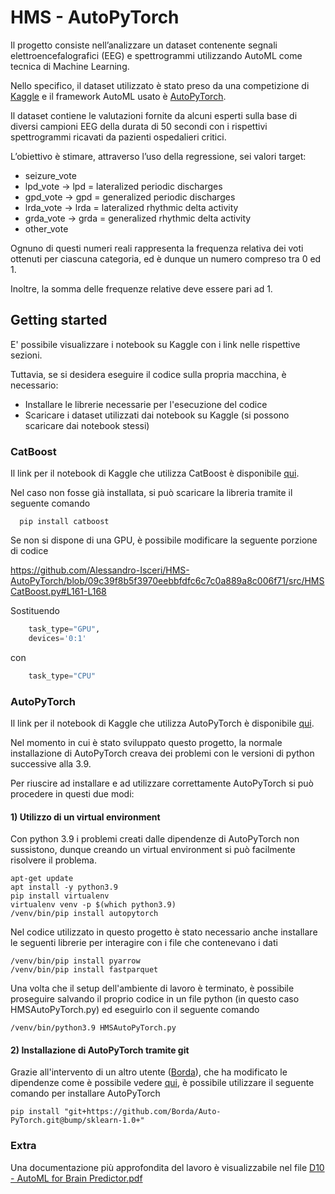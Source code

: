 # HMS - AutoPyTorch

Il progetto consiste nell’analizzare un dataset contenente segnali elettroencefalografici (EEG) e spettrogrammi utilizzando AutoML come tecnica di Machine Learning.

Nello specifico, il dataset utilizzato è stato preso da una competizione di [Kaggle](https://www.kaggle.com/competitions/hms-harmful-brain-activity-classification/overview) e il framework AutoML usato è [AutoPyTorch](https://github.com/automl/Auto-PyTorch).

Il dataset contiene le valutazioni fornite da alcuni esperti sulla base di diversi campioni EEG della durata di 50 secondi con i rispettivi spettrogrammi ricavati da pazienti ospedalieri critici.

L’obiettivo è stimare, attraverso l’uso della regressione, sei valori target:

* seizure_vote
* lpd_vote&nbsp;&rarr;&nbsp;lpd = lateralized periodic discharges
* gpd_vote&nbsp;&rarr;&nbsp;gpd = generalized periodic discharges
* lrda_vote&nbsp;&rarr;&nbsp;lrda = lateralized rhythmic delta activity
* grda_vote&nbsp;&rarr;&nbsp;grda = generalized rhythmic delta activity 
* other_vote			

Ognuno di questi numeri reali rappresenta la frequenza relativa dei voti ottenuti per ciascuna categoria, ed è dunque un numero compreso tra 0 ed 1.

Inoltre, la somma delle frequenze relative deve essere pari ad 1.

## Getting started

E' possibile visualizzare i notebook su Kaggle con i link nelle rispettive sezioni.

Tuttavia, se si desidera eseguire il codice sulla propria macchina, è necessario:
* Installare le librerie necessarie per l'esecuzione del codice
* Scaricare i dataset utilizzati dai notebook su Kaggle (si possono scaricare dai notebook stessi)

### CatBoost

Il link per il notebook di Kaggle che utilizza CatBoost è disponibile [qui](https://www.kaggle.com/code/alessandroisceri/catboost-hms).

Nel caso non fosse già installata, si può scaricare la libreria tramite il seguente comando

```shell
  pip install catboost
```

Se non si dispone di una GPU, è possibile modificare la seguente porzione di codice

https://github.com/Alessandro-Isceri/HMS-AutoPyTorch/blob/09c39f8b5f3970eebbfdfc6c7c0a889a8c006f71/src/HMSCatBoost.py#L161-L168

Sostituendo 
```python
    task_type="GPU",
    devices='0:1'
```
con
```python
    task_type="CPU"
```

### AutoPyTorch

Il link per il notebook di Kaggle che utilizza AutoPyTorch è disponibile [qui](https://www.kaggle.com/code/alessandroisceri/autopytorch-hms).

Nel momento in cui è stato sviluppato questo progetto, la normale installazione di AutoPyTorch creava dei problemi con le versioni di python successive alla 3.9.

Per riuscire ad installare e ad utilizzare correttamente AutoPyTorch si può procedere in questi due modi:

#### 1) Utilizzo di un virtual environment

Con python 3.9 i problemi creati dalle dipendenze di AutoPyTorch non sussistono, dunque creando un virtual environment si può facilmente risolvere il problema.
```shell
apt-get update
apt install -y python3.9
pip install virtualenv
virtualenv venv -p $(which python3.9)
/venv/bin/pip install autopytorch
```
Nel codice utilizzato in questo progetto è stato necessario anche installare le seguenti librerie per interagire con i file che contenevano i dati
```shell
/venv/bin/pip install pyarrow
/venv/bin/pip install fastparquet
```
Una volta che il setup dell'ambiente di lavoro è terminato, è possibile proseguire salvando il proprio codice in un file python (in questo caso HMSAutoPyTorch.py) ed eseguirlo con il seguente comando
```shell
/venv/bin/python3.9 HMSAutoPyTorch.py
```
#### 2) Installazione di AutoPyTorch tramite git

Grazie all'intervento di un altro utente ([Borda](https://github.com/Borda)), che ha modificato le dipendenze come è possibile vedere [qui](https://github.com/automl/Auto-PyTorch/pull/506), è possibile utilizzare il seguente comando per installare AutoPyTorch
```shell
pip install "git+https://github.com/Borda/Auto-PyTorch.git@bump/sklearn-1.0+"
```
### Extra

Una documentazione più approfondita del lavoro è visualizzabile nel file [D10 - AutoML for Brain Predictor.pdf](https://github.com/Alessandro-Isceri/HMS-AutoPyTorch/blob/main/D10%20-%20AutoML%20for%20Brain%20Predictor.pdf)

